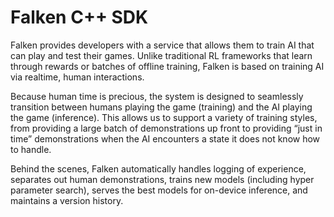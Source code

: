 # Falken C++ SDK

Falken provides developers with a service that allows them to train AI that can
play and test their games. Unlike traditional RL frameworks that learn through
rewards or batches of offline training, Falken is based on training AI via
realtime, human interactions.

Because human time is precious, the system is designed to seamlessly transition
between humans playing the game (training) and the AI playing the game
(inference). This allows us to support a variety of training styles, from
providing a large batch of demonstrations up front to providing “just in time”
demonstrations when the AI encounters a state it does not know how to handle.

Behind the scenes, Falken automatically handles logging of experience, separates
out human demonstrations, trains new models (including hyper parameter search),
serves the best models for on-device inference, and maintains a version history.
